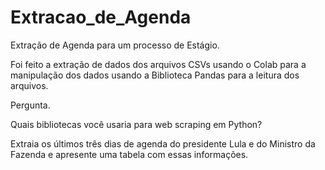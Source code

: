 # Extracao_de_Agenda
Extração de Agenda para um processo de Estágio.

Foi feito a extração de dados dos arquivos CSVs usando o Colab para a manipulação dos dados usando a Biblioteca Pandas para a leitura dos arquivos.

Pergunta. 

Quais bibliotecas você usaria para web scraping em Python?

Extraia os últimos três dias de agenda do presidente Lula e do Ministro da Fazenda e apresente uma tabela com essas informações.
